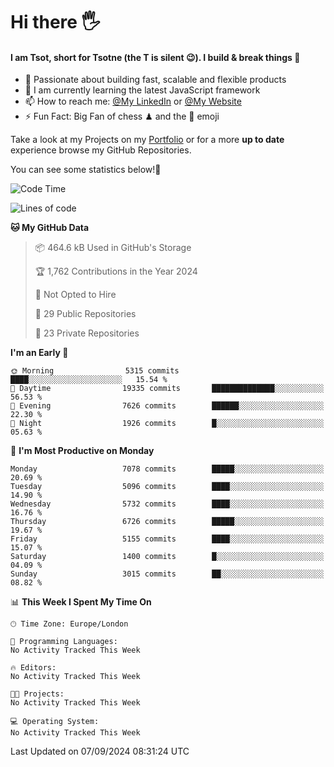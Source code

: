 # Hi there :raised_hand_with_fingers_splayed:
#### I am Tsot, short for Tsotne (the T is silent :wink:). I build & break things :space_invader:
- :telescope: Passionate about building fast, scalable and flexible products
- :seedling: I am currently learning the latest JavaScript framework 
- :mailbox: How to reach me: [@My LinkedIn](https://www.linkedin.com/in/tsotne-gvadzabia/) or [@My Website](https://tsotne.co.uk/contact)
- :zap: Fun Fact: Big Fan of chess ♟ and the 👾 emoji

Take a look at my Projects on my [Portfolio](https://tsotne.co.uk/) or for a more **up to date** experience browse my GitHub Repositories.

You can see some statistics below!:space_invader:
<!--START_SECTION:waka-->
![Code Time](http://img.shields.io/badge/Code%20Time-761%20hrs%202%20mins-blue)

![Lines of code](https://img.shields.io/badge/From%20Hello%20World%20I%27ve%20Written-12.5%20million%20lines%20of%20code-blue)

**🐱 My GitHub Data** 

> 📦 464.6 kB Used in GitHub's Storage 
 > 
> 🏆 1,762 Contributions in the Year 2024
 > 
> 🚫 Not Opted to Hire
 > 
> 📜 29 Public Repositories 
 > 
> 🔑 23 Private Repositories 
 > 
**I'm an Early 🐤** 

```text
🌞 Morning                5315 commits        ████░░░░░░░░░░░░░░░░░░░░░   15.54 % 
🌆 Daytime                19335 commits       ██████████████░░░░░░░░░░░   56.53 % 
🌃 Evening                7626 commits        ██████░░░░░░░░░░░░░░░░░░░   22.30 % 
🌙 Night                  1926 commits        █░░░░░░░░░░░░░░░░░░░░░░░░   05.63 % 
```
📅 **I'm Most Productive on Monday** 

```text
Monday                   7078 commits        █████░░░░░░░░░░░░░░░░░░░░   20.69 % 
Tuesday                  5096 commits        ████░░░░░░░░░░░░░░░░░░░░░   14.90 % 
Wednesday                5732 commits        ████░░░░░░░░░░░░░░░░░░░░░   16.76 % 
Thursday                 6726 commits        █████░░░░░░░░░░░░░░░░░░░░   19.67 % 
Friday                   5155 commits        ████░░░░░░░░░░░░░░░░░░░░░   15.07 % 
Saturday                 1400 commits        █░░░░░░░░░░░░░░░░░░░░░░░░   04.09 % 
Sunday                   3015 commits        ██░░░░░░░░░░░░░░░░░░░░░░░   08.82 % 
```


📊 **This Week I Spent My Time On** 

```text
🕑︎ Time Zone: Europe/London

💬 Programming Languages: 
No Activity Tracked This Week

🔥 Editors: 
No Activity Tracked This Week

🐱‍💻 Projects: 
No Activity Tracked This Week

💻 Operating System: 
No Activity Tracked This Week
```


 Last Updated on 07/09/2024 08:31:24 UTC
<!--END_SECTION:waka-->
